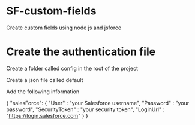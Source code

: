 # SF-custom-fields
Create custom fields using node js and jsforce

# Create the authentication file

Create a folder called config in the root of the project

Create a json file called default

Add the following information

{
	"salesForce": {
		"User" : "your Salesforce username",
		"Password" : "your password",
		"SecurityToken" : "your security token",
		"LoginUrl" : "https://login.salesforce.com"
	}
}
